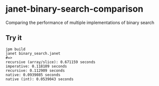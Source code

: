 # janet-binary-search-comparison
Comparing the performance of multiple implementations of binary search

## Try it
```
jpm build
janet binary_search.janet
#=>
recursive (array/slice): 0.671159 seconds
imperative: 0.118109 seconds
recursive: 0.112909 seconds
native: 0.0939085 seconds
native (int): 0.0539043 seconds
```
